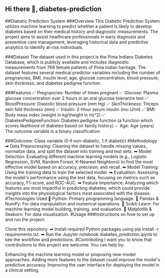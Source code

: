 ## Hi there 👋, diabetes-prediction
##Diabetic Prediction System
###Overview
This Diabetic Prediction System utilizes machine learning to predict whether a patient is likely to develop diabetes based on their medical history and diagnostic measurements. The project aims to assist healthcare professionals in early diagnosis and preventive care management, leveraging historical data and predictive analytics to identify at-risk individuals.

###Dataset
The dataset used in this project is the Pima Indians Diabetes Database, which is publicly available and includes diagnostic measurements from 768 female patients of Pima Indian heritage. The dataset features several medical predictor variables including the number of pregnancies, BMI, insulin level, age, glucose concentration, blood pressure, skin thickness, and diabetes pedigree function.

###Features
✅ Pregnancies: Number of times pregnant
✅ Glucose: Plasma glucose concentration over 2 hours in an oral glucose tolerance test
✅ BloodPressure: Diastolic blood pressure (mm Hg)
✅ SkinThickness: Triceps skin fold thickness (mm)
✅ Insulin: 2-Hour serum insulin (mu U/ml)
✅ BMI: Body mass index (weight in kg/(height in m)^2)
✅ DiabetesPedigreeFunction: Diabetes pedigree function (a function which scores likelihood of diabetes based on family history)
✅ Age: Age (years)
The outcome variable is a binary classification:

###Outcome: Class variable (0 if non-diabetic, 1 if diabetic)
#Methodology
➡ Data Preprocessing: Cleaning the dataset to handle missing values, normalize data, and split the dataset into training and test sets.
➡ Model Selection: Evaluating different machine learning models (e.g., Logistic Regression, SVM, Random Forest, K-Nearest Neighbors) to find the most effective model based on accuracy, precision, and recall.
➡ Model Training: Using the training data to train the selected model.
➡ Evaluation: Assessing the model's performance using the test data, focusing on metrics such as accuracy, F1-score, and ROC-AUC.
➡ Feature Importance: Analyzing which features are most impactful in predicting diabetes, which could provide insights into the physiological factors most associated with the disease.
#Technologies Used
🛃 Python: Primary programming language.
🛃 Pandas & NumPy: For data manipulation and numerical operations.
🛃 Scikit-Learn: For machine learning model building, training, and evaluation.
🛃 Matplotlib & Seaborn: For data visualization.
#Usage
###Instructions on how to set up and run the project:

Clone this repository.
➡ Install required Python packages using pip install -r requirements.txt.
➡ Run the Jupyter notebook diabetes_prediction.ipynb to see the workflow and predictions.
#Contributing
I want you to know that contributions to this project are welcome. You can help by:

Enhancing the machine learning model or proposing new-model approaches.
Adding more features to the dataset could improve the model's predictive accuracy.
Improving the user interface for deploying the model in a clinical setting.
